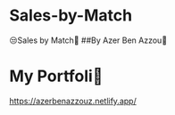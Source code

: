 # Sales-by-Match
😒Sales by Match🤤
##By Azer Ben Azzou🤞
# My Portfoli🥇
https://azerbenazzouz.netlify.app/
